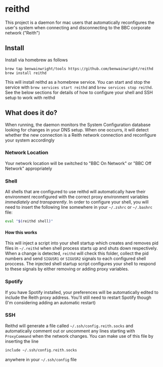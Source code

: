#  reithd

This project is a daemon for mac users that automatically reconfigures the user's system when connecting and disconnecting to the BBC corporate network ("Reith")

## Install

Install via homebrew as follows

```
brew tap benwainwright/tools https://github.com/benwainwright/reithd
brew install reithd
```

This will install reithd as a homebrew service. You can start and stop the service with `brew services start reithd` and `brew services stop reithd`. See the below sections for details of how to configure your shell and SSH setup to work with reithd

## What does it do?

When running, the daemon monitors the System Configuration database looking for changes in your DNS setup. When one occurrs, it will detect whether the new connection is a Reith network connection and reconfigure your system accordingly

### Network Location

Your network location will be switched to "BBC On Network" or "BBC Off Network" appropriately

### Shell

All shells that are configured to use reithd will automatically have their environment reconfigured with the correct proxy environment variables _immediately and transparently_. In order to configure your shell, you will need to insert the following line somewhere in your `~/.zshrc` or `~/.bashrc` file:

```bash
eval "$(reithd shell)"
```
#### How this works

This will inject a script into your shell startup which creates and removes pid files in `~/.reithd` when shell process starts up and shuts down respectively. When a change is detected, `reithd` will check this folder, collect the pid numbers and send `SIGUSR1` or `SIGUSR2` signals to each configured shell proccess. The injected shell startup script configures your shell to respond to these signals by either removing or adding proxy variables.

### Spotify

If you have Spotify installed, your preferences will be automatically edited to include the Reith proxy address. You'll still need to restart Spotify though (I'm considering adding an automatic restart)

### SSH

Reithd will generate a file called `~/.ssh/config.reith.socks` and automatically comment out or uncomment any lines starting with `ProxyCommand` when the network changes. You can make use of this file by inserting the line

```bash
include ~/.ssh/config.reith.socks
```

anywhere in your `~/.ssh/config` file




